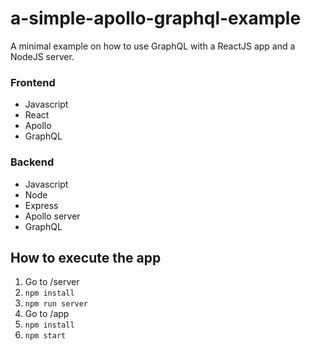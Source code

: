 # a-simple-apollo-graphql-example
A minimal example on how to use GraphQL with a ReactJS app and a NodeJS server.

### Frontend

- Javascript
- React
- Apollo
- GraphQL

### Backend

- Javascript
- Node
- Express
- Apollo server
- GraphQL

## How to execute the app

1. Go to /server
2. `npm install`
3. `npm run server`
4. Go to /app
5. `npm install`
6. `npm start`
